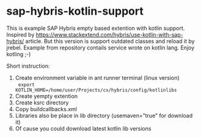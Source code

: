 # sap-hybris-kotlin-support
This is example SAP Hybris empty based extention with kotlin support. Inspired by https://www.stackextend.com/hybris/use-kotlin-with-sap-hybris/ article. But this version is support outdated classes and reload it by jrebel.
Example from repository contails service wrote on kotlin lang. Enjoy kotling ;-)

Short instruction:
1. Create environment variable in ant runner terminal (linux version)
    <br/>
    <code> export KOTLIN_HOME=/home/user/Projects/cx/hybris/config/kotlinlibs </code>
    <br/>
3. Create yempty extention
4. Create ksrc directory
5. Copy buildcallbacks.xml
6. Libraries also be place in lib directory (usemaven="true" for download it)
7. Of cause you could download latest kotlin lib versions
